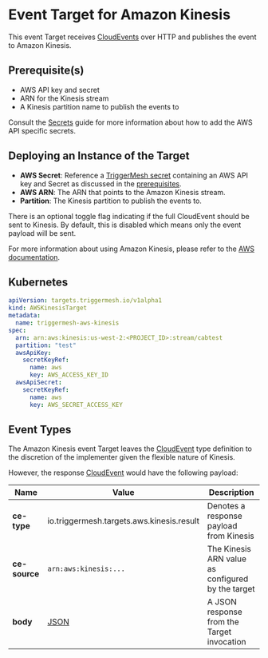 # Event Target for Amazon Kinesis

This event Target receives [CloudEvents][ce] over HTTP and publishes the event to
Amazon Kinesis.

## Prerequisite(s)

- AWS API key and secret
- ARN for the Kinesis stream
- A Kinesis partition name to publish the events to

Consult the [Secrets](../guides/secrets.md) guide for more information about
how to add the AWS API specific secrets.

## Deploying an Instance of the Target

- **AWS Secret**: Reference a [TriggerMesh secret](../guides/secrets.md) containing an AWS API key and Secret as discussed in the [prerequisites](#prerequisites).
- **AWS ARN**: The ARN that points to the Amazon Kinesis stream.
- **Partition**: The Kinesis partition to publish the events to.

There is an optional toggle flag indicating if the full CloudEvent should be sent
to Kinesis. By default, this is disabled which means only the event payload
will be sent.

For more information about using Amazon Kinesis, please refer to the [AWS documentation][docs].

## Kubernetes

```yaml
apiVersion: targets.triggermesh.io/v1alpha1
kind: AWSKinesisTarget
metadata:
  name: triggermesh-aws-kinesis
spec:
  arn: arn:aws:kinesis:us-west-2:<PROJECT_ID>:stream/cabtest
  partition: "test"
  awsApiKey:
    secretKeyRef:
      name: aws
      key: AWS_ACCESS_KEY_ID
  awsApiSecret:
    secretKeyRef:
      name: aws
      key: AWS_SECRET_ACCESS_KEY
```

## Event Types

The Amazon Kinesis event Target leaves the [CloudEvent][ce] type definition to the discretion of
the implementer given the flexible nature of Kinesis.

However, the response [CloudEvent][ce] would have the following payload:

| Name | Value | Description |
|---|---|---|
|**ce-type**|io.triggermesh.targets.aws.kinesis.result|Denotes a response payload from Kinesis|
|**ce-source**|`arn:aws:kinesis:...`|The Kinesis ARN value as configured by the target|
|**body**|[JSON][ce-jsonformat]|A JSON response from the Target invocation|



[ce]: https://cloudevents.io/
[docs]: https://docs.aws.amazon.com/kinesis/
[ce-jsonformat]: https://github.com/cloudevents/spec/blob/v1.0/json-format.md
